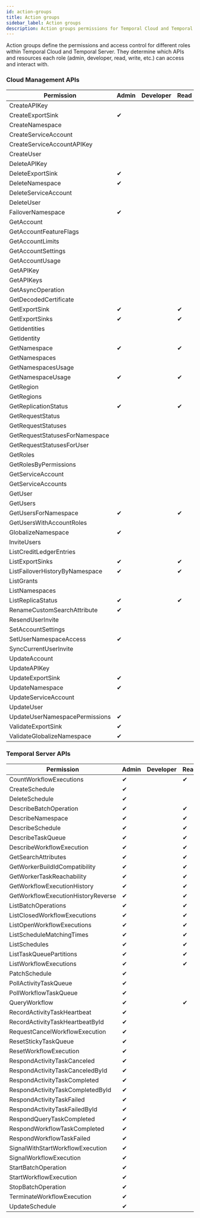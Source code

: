 ```yaml
---
id: action-groups
title: Action groups
sidebar_label: Action groups
description: Action groups permissions for Temporal Cloud and Temporal Server.
---
```


Action groups define the permissions and access control for different roles within Temporal Cloud and Temporal Server. They determine which APIs and resources each role (admin, developer, read, write, etc.) can access and interact with.

### Cloud Management APIs

| Permission                     | Admin | Developer | Read | Write | Account |
| ------------------------------ | ----- | --------- | ---- | ----- | ------- |
| CreateAPIKey                   |       |           |      |       | ✔       |
| CreateExportSink               | ✔     |           |      | ✔     |         |
| CreateNamespace                |       |           |      |       |         |
| CreateServiceAccount           |       |           |      |       |         |
| CreateServiceAccountAPIKey     |       |           |      |       |         |
| CreateUser                     |       |           |      |       |         |
| DeleteAPIKey                   |       |           |      |       | ✔       |
| DeleteExportSink               | ✔     |           |      | ✔     |         |
| DeleteNamespace                | ✔     |           |      | ✔     |         |
| DeleteServiceAccount           |       |           |      |       |         |
| DeleteUser                     |       |           |      |       |         |
| FailoverNamespace              | ✔     |           |      |       |         |
| GetAccount                     |       |           |      |       | ✔       |
| GetAccountFeatureFlags         |       |           |      |       | ✔       |
| GetAccountLimits               |       |           |      |       | ✔       |
| GetAccountSettings             |       |           |      |       | ✔       |
| GetAccountUsage                |       |           |      |       |         |
| GetAPIKey                      |       |           |      |       | ✔       |
| GetAPIKeys                     |       |           |      |       | ✔       |
| GetAsyncOperation              |       |           |      |       | ✔       |
| GetDecodedCertificate          |       |           |      |       | ✔       |
| GetExportSink                  | ✔     |           | ✔    | ✔     |         |
| GetExportSinks                 | ✔     |           | ✔    | ✔     |         |
| GetIdentities                  |       |           |      |       | ✔       |
| GetIdentity                    |       |           |      |       | ✔       |
| GetNamespace                   | ✔     |           | ✔    | ✔     |         |
| GetNamespaces                  |       |           |      |       | ✔       |
| GetNamespacesUsage             |       |           |      |       |         |
| GetNamespaceUsage              | ✔     |           | ✔    | ✔     |         |
| GetRegion                      |       |           |      |       | ✔       |
| GetRegions                     |       |           |      |       | ✔       |
| GetReplicationStatus           | ✔     |           | ✔    | ✔     |         |
| GetRequestStatus               |       |           |      |       | ✔       |
| GetRequestStatuses             |       |           |      |       |         |
| GetRequestStatusesForNamespace |       |           |      |       | ✔       |
| GetRequestStatusesForUser      |       |           |      |       | ✔       |
| GetRoles                       |       |           |      |       | ✔       |
| GetRolesByPermissions          |       |           |      |       | ✔       |
| GetServiceAccount              |       |           |      |       | ✔       |
| GetServiceAccounts             |       |           |      |       | ✔       |
| GetUser                        |       |           |      |       | ✔       |
| GetUsers                       |       |           |      |       | ✔       |
| GetUsersForNamespace           | ✔     |           | ✔    | ✔     |         |
| GetUsersWithAccountRoles       |       |           |      |       | ✔       |
| GlobalizeNamespace             | ✔     |           |      |       |         |
| InviteUsers                    |       |           |      |       |         |
| ListCreditLedgerEntries        |       |           |      |       |         |
| ListExportSinks                | ✔     |           | ✔    | ✔     |         |
| ListFailoverHistoryByNamespace | ✔     |           | ✔    | ✔     |         |
| ListGrants                     |       |           |      |       |         |
| ListNamespaces                 |       |           |      |       | ✔       |
| ListReplicaStatus              | ✔     |           | ✔    | ✔     |         |
| RenameCustomSearchAttribute    | ✔     |           |      | ✔     |         |
| ResendUserInvite               |       |           |      |       |         |
| SetAccountSettings             |       |           |      |       |         |
| SetUserNamespaceAccess         | ✔     |           |      |       |         |
| SyncCurrentUserInvite          |       |           |      |       | ✔       |
| UpdateAccount                  |       |           |      |       |         |
| UpdateAPIKey                   |       |           |      |       | ✔       |
| UpdateExportSink               | ✔     |           |      | ✔     |         |
| UpdateNamespace                | ✔     |           |      | ✔     |         |
| UpdateServiceAccount           |       |           |      |       |         |
| UpdateUser                     |       |           |      |       |         |
| UpdateUserNamespacePermissions | ✔     |           |      |       |         |
| ValidateExportSink             | ✔     |           |      | ✔     |         |
| ValidateGlobalizeNamespace     | ✔     |           |      |       |         |

### Temporal Server APIs

| Permission                         | Admin | Developer | Read | Write | Account |
| ---------------------------------- | ----- | --------- | ---- | ----- | ------- |
| CountWorkflowExecutions            | ✔     |           | ✔    | ✔     |         |
| CreateSchedule                     | ✔     |           |      | ✔     |         |
| DeleteSchedule                     | ✔     |           |      | ✔     |         |
| DescribeBatchOperation             | ✔     |           | ✔    | ✔     |         |
| DescribeNamespace                  | ✔     |           | ✔    | ✔     |         |
| DescribeSchedule                   | ✔     |           | ✔    | ✔     |         |
| DescribeTaskQueue                  | ✔     |           | ✔    | ✔     |         |
| DescribeWorkflowExecution          | ✔     |           | ✔    | ✔     |         |
| GetSearchAttributes                | ✔     |           | ✔    | ✔     |         |
| GetWorkerBuildIdCompatibility      | ✔     |           | ✔    | ✔     |         |
| GetWorkerTaskReachability          | ✔     |           | ✔    | ✔     |         |
| GetWorkflowExecutionHistory        | ✔     |           | ✔    | ✔     |         |
| GetWorkflowExecutionHistoryReverse | ✔     |           | ✔    | ✔     |         |
| ListBatchOperations                | ✔     |           | ✔    | ✔     |         |
| ListClosedWorkflowExecutions       | ✔     |           | ✔    | ✔     |         |
| ListOpenWorkflowExecutions         | ✔     |           | ✔    | ✔     |         |
| ListScheduleMatchingTimes          | ✔     |           | ✔    | ✔     |         |
| ListSchedules                      | ✔     |           | ✔    | ✔     |         |
| ListTaskQueuePartitions            | ✔     |           | ✔    | ✔     |         |
| ListWorkflowExecutions             | ✔     |           | ✔    | ✔     |         |
| PatchSchedule                      | ✔     |           |      | ✔     |         |
| PollActivityTaskQueue              | ✔     |           |      | ✔     |         |
| PollWorkflowTaskQueue              | ✔     |           |      | ✔     |         |
| QueryWorkflow                      | ✔     |           | ✔    | ✔     |         |
| RecordActivityTaskHeartbeat        | ✔     |           |      | ✔     |         |
| RecordActivityTaskHeartbeatById    | ✔     |           |      | ✔     |         |
| RequestCancelWorkflowExecution     | ✔     |           |      | ✔     |         |
| ResetStickyTaskQueue               | ✔     |           |      | ✔     |         |
| ResetWorkflowExecution             | ✔     |           |      | ✔     |         |
| RespondActivityTaskCanceled        | ✔     |           |      | ✔     |         |
| RespondActivityTaskCanceledById    | ✔     |           |      | ✔     |         |
| RespondActivityTaskCompleted       | ✔     |           |      | ✔     |         |
| RespondActivityTaskCompletedById   | ✔     |           |      | ✔     |         |
| RespondActivityTaskFailed          | ✔     |           |      | ✔     |         |
| RespondActivityTaskFailedById      | ✔     |           |      | ✔     |         |
| RespondQueryTaskCompleted          | ✔     |           |      | ✔     |         |
| RespondWorkflowTaskCompleted       | ✔     |           |      | ✔     |         |
| RespondWorkflowTaskFailed          | ✔     |           |      | ✔     |         |
| SignalWithStartWorkflowExecution   | ✔     |           |      | ✔     |         |
| SignalWorkflowExecution            | ✔     |           |      | ✔     |         |
| StartBatchOperation                | ✔     |           |      | ✔     |         |
| StartWorkflowExecution             | ✔     |           |      | ✔     |         |
| StopBatchOperation                 | ✔     |           |      | ✔     |         |
| TerminateWorkflowExecution         | ✔     |           |      | ✔     |         |
| UpdateSchedule                     | ✔     |           |      | ✔     |         |
